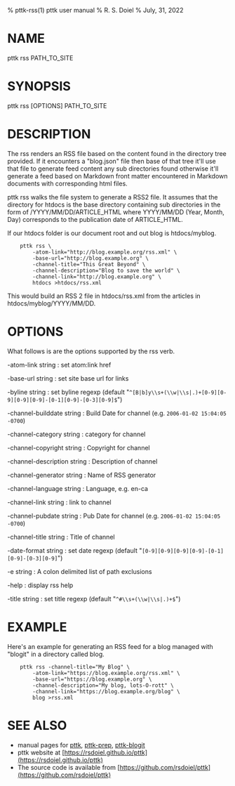 % pttk-rss(1) pttk user manual
% R. S. Doiel
% July, 31, 2022

# NAME

pttk rss PATH_TO_SITE

# SYNOPSIS

pttk rss [OPTIONS] PATH_TO_SITE

# DESCRIPTION

The rss renders an RSS file based on the content found in the
directory tree provided. If it encounters a "blog.json" file then
base of that tree it'll use that file to generate feed content
any sub directories found otherwise it'll generate a feed based
on Markdown front matter encountered in Markdown documents with
corresponding html files.

pttk rss walks the file system to generate a RSS2 file. It assumes
that the directory for htdocs is the base directory containing
sub directories in the form of /YYYY/MM/DD/ARTICLE_HTML where
YYYY/MM/DD (Year, Month, Day) corresponds to the publication date
of ARTICLE_HTML.

If our htdocs folder is our document root and out blog is
htdocs/myblog.

```shell
    pttk rss \
        -atom-link="http://blog.example.org/rss.xml" \
        -base-url="http://blog.example.org" \
        -channel-title="This Great Beyond" \
        -channel-description="Blog to save the world" \
        -channel-link="http://blog.example.org" \
        htdocs >htdocs/rss.xml
```

This would build an RSS 2 file in htdocs/rss.xml from the
articles in htdocs/myblog/YYYY/MM/DD.

# OPTIONS

What follows is are the options supported by the rss verb.

-atom-link string
: set atom:link href

-base-url string
: set site base url for links

-byline string
: set byline regexp (default "`^[B|b]y\\s+(\\w|\\s|.)+[0-9][0-9][0-9][0-9]-[0-1][0-9]-[0-3][0-9]$`")

-channel-builddate string
: Build Date for channel (e.g. `2006-01-02 15:04:05 -0700`)

-channel-category string
: category for channel

-channel-copyright string
: Copyright for channel

-channel-description string
: Description of channel

-channel-generator string
: Name of RSS generator

-channel-language string
: Language, e.g. en-ca

-channel-link string
: link to channel

-channel-pubdate string
: Pub Date for channel (e.g. `2006-01-02 15:04:05 -0700`)

-channel-title string
: Title of channel

-date-format string
: set date regexp (default "`[0-9][0-9][0-9][0-9]-[0-1][0-9]-[0-3][0-9]`")

-e string
: A colon delimited list of path exclusions

-help
: display rss help

-title string
: set title regexp (default "`^#\\s+(\\w|\\s|.)+$`")


# EXAMPLE

Here's an example for generating an RSS feed for a blog managed with "blogit"
in a directory called blog.

```shell
	pttk rss -channel-title="My Blog" \
		-atom-link="https://blog.example.org/rss.xml" \
		-base-url="https://blog.example.org" \
        -channel-description="My blog, lots-O-rott" \
        -channel-link="https://blog.example.org/blog" \
        blog >rss.xml
```

# SEE ALSO

- manual pages for [pttk](pttk.1.html), [pttk-prep](pttk-prep.1.html), [pttk-blogit](pttk-blogit.1.html)
- pttk website at [https://rsdoiel.github.io/pttk](https://rsdoiel.github.io/pttk)
- The source code is available from [https://github.com/rsdoiel/pttk](https://github.com/rsdoiel/pttk)


